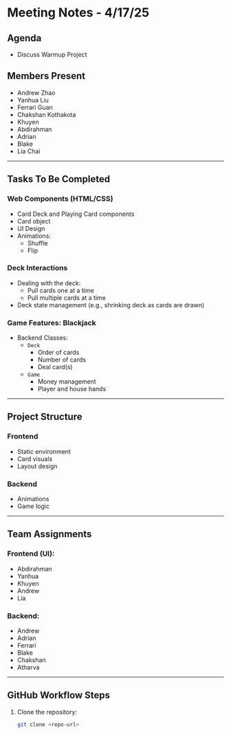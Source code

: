 # Meeting Notes - 4/17/25

## Agenda
- Discuss Warmup Project

## Members Present
- Andrew Zhao  
- Yanhua Liu  
- Ferrari Guan  
- Chakshan Kothakota  
- Khuyen  
- Abdirahman  
- Adrian  
- Blake  
- Lia Chai  

---

## Tasks To Be Completed

### Web Components (HTML/CSS)
- Card Deck and Playing Card components
- Card object
- UI Design
- Animations:
  - Shuffle
  - Flip

### Deck Interactions
- Dealing with the deck:
  - Pull cards one at a time
  - Pull multiple cards at a time
- Deck state management (e.g., shrinking deck as cards are drawn)

### Game Features: Blackjack
- Backend Classes:
  - `Deck`
    - Order of cards
    - Number of cards
    - Deal card(s)
  - `Game`
    - Money management
    - Player and house hands

---

## Project Structure

### Frontend
- Static environment
- Card visuals
- Layout design

### Backend
- Animations
- Game logic

---

## Team Assignments

### Frontend (UI):
- Abdirahman  
- Yanhua  
- Khuyen  
- Andrew  
- Lia  

### Backend:
- Andrew  
- Adrian  
- Ferrari  
- Blake  
- Chakshan  
- Atharva  

---

## GitHub Workflow Steps
1. Clone the repository:
   ```bash
   git clone <repo-url>